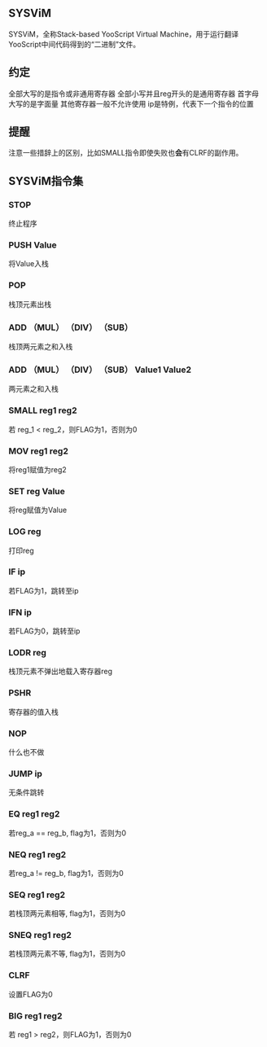 ## SYSViM
SYSViM，全称Stack-based YooScript Virtual Machine，用于运行翻译YooScript中间代码得到的“二进制”文件。

## 约定
全部大写的是指令或非通用寄存器
全部小写并且reg开头的是通用寄存器
首字母大写的是字面量
其他寄存器一般不允许使用
ip是特例，代表下一个指令的位置

## 提醒
注意一些措辞上的区别，比如SMALL指令即使失败也**会**有CLRF的副作用。

## SYSViM指令集
### STOP
终止程序
### PUSH Value
将Value入栈
### POP
栈顶元素出栈
### ADD （MUL） （DIV） （SUB） 
栈顶两元素之和入栈
### ADD （MUL） （DIV） （SUB） Value1 Value2
两元素之和入栈
### SMALL reg1 reg2
若 reg_1 < reg_2，则FLAG为1，否则为0
### MOV reg1 reg2
将reg1赋值为reg2
### SET reg Value
将reg赋值为Value
### LOG reg
打印reg
### IF ip
若FLAG为1，跳转至ip
### IFN ip
若FLAG为0，跳转至ip
### LODR reg
栈顶元素不弹出地载入寄存器reg
### PSHR
寄存器的值入栈
### NOP 
什么也不做
### JUMP ip 
无条件跳转
### EQ reg1 reg2
若reg_a == reg_b, flag为1，否则为0
### NEQ reg1 reg2
若reg_a != reg_b, flag为1，否则为0
### SEQ reg1 reg2
若栈顶两元素相等, flag为1，否则为0
### SNEQ reg1 reg2
若栈顶两元素不等, flag为1，否则为0
### CLRF 
设置FLAG为0
### BIG reg1 reg2
若 reg1 > reg2，则FLAG为1，否则为0
